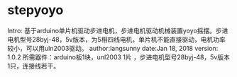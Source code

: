 # stepyoyo

Intro:
基于arduino单片机驱动步进电机，步进电机驱动机械装置yoyo摇摆。步进电机型号28byj-48，5v版本，为5相四线电机，单片机不能直接驱动，电机功率较小，可以用uln2003驱动。
author:langsunny
date:Jan 18, 2018
version: 1.0.2
所需器件：arduino板1块，unl2003 1片 ，步进电机型号28byj-48，5v版本1只，连接线若干。

